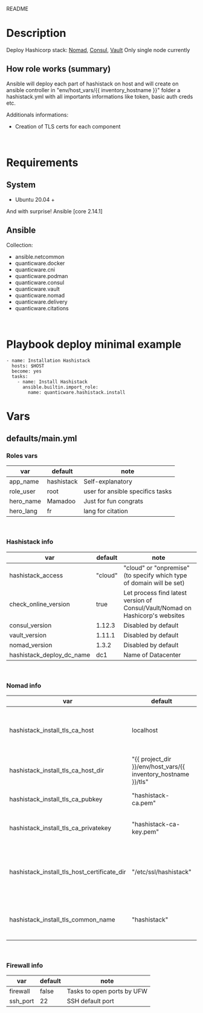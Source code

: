 README
# Description
Deploy Hashicorp stack: [Nomad](https://www.nomadproject.io/), [Consul](https://www.consul.io/), [Vault](https://www.vaultproject.io/)
Only single node currently

## How role works (summary)
Ansible will deploy each part of hashistack on host and will create on ansible controller in "env/host_vars/{{ inventory_hostname }}" folder a hashistack.yml with all importants informations like token, basic auth creds etc.

Additionals informations:
- Creation of TLS certs for each component

&nbsp;

# Requirements

## System
* Ubuntu 20.04 +

And with surprise! Ansible [core 2.14.1]

## Ansible
Collection:

- ansible.netcommon
- quanticware.docker
- quanticware.cni
- quanticware.podman
- quanticware.consul
- quanticware.vault
- quanticware.nomad
- quanticware.delivery
- quanticware.citations

&nbsp;
# Playbook deploy minimal example

```
- name: Installation Hashistack
  hosts: $HOST
  become: yes
  tasks:
    - name: Install Hashistack
      ansible.builtin.import_role:
        name: quanticware.hashistack.install
```

# Vars

## defaults/main.yml

### Roles vars

| var | default | note |
| --- | --- | --- |
| app\_name | hashistack | Self-explanatory |
| role\_user | root | user for ansible specifics tasks |
| hero\_name | Mamadoo | Just for fun congrats |
| hero\_lang | fr | lang for citation |

&nbsp;
### Hashistack info
| var | default | note |
| --- | --- | --- |
| hashistack\_access | "cloud" | "cloud" or "onpremise" (to specify which type of domain will be set) |
| check\_online\_version | true | Let process find latest version of Consul/Vault/Nomad on Hashicorp's websites |
| consul\_version | 1.12.3 | Disabled by default |
| vault\_version | 1.11.1 | Disabled by default |
| nomad\_version | 1.3.2 | Disabled by default |
| hashistack\_deploy\_dc\_name | dc1 | Name of Datacenter |

&nbsp;
### Nomad info
| var | default | note |
| --- | --- | --- |
| hashistack\_install\_tls\_ca\_host | localhost | Which host will use to generate CA authority |
| hashistack\_install\_tls\_ca\_host\_dir | "\{\{ project_dir \}\}/env/host_vars/\{\{ inventory_hostname \}\}/tls" | Where to put CA keys |
| hashistack\_install\_tls\_ca\_pubkey | "hashistack-ca.pem" | Name of CA cerficate |
| hashistack\_install\_tls\_ca\_privatekey | "hashistack-ca-key.pem" | Name of CA private key |
| hashistack\_install\_tls\_host\_certificate\_dir | "/etc/ssl/hashistack" | Where to put CA pubey on target host |
| hashistack\_install\_tls\_common\_name | "hashistack" | Name of common name for CSR Cert |


&nbsp;
### Firewall info
|   var   |   default | note |
|   ---   |   --- | --- |
| firewall |  false | Tasks to open ports by UFW |
| ssh\_port |  22 | SSH default port |
